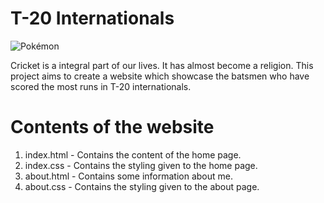 # T-20 Internationals

![Pokémon](https://www.sportsmonks.com/wp-content/uploads/2020/01/T20-World-Cup-Qualification-System-to-be-revamped-from-2021-1280x720.jpg)

Cricket is a integral part of our lives. It has almost become a religion. This project aims to create a website which showcase the batsmen who have scored the most runs in T-20 internationals.

# Contents of the website

1. index.html - Contains the content of the home page.
2. index.css - Contains the styling given to the home page.
3. about.html - Contains some information about me.
4. about.css - Contains the styling given to the about page.